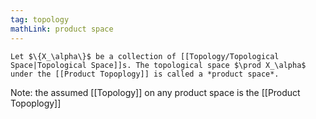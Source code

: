 ```yaml
---
tag: topology
mathLink: product space
---
```

```ad-def
Let $\{X_\alpha\}$ be a collection of [[Topology/Topological Space|Topological Space]]s. The topological space $\prod X_\alpha$ under the [[Product Topoplogy]] is called a *product space*.
```

Note: the assumed [[Topology]] on any product space is the [[Product Topoplogy]]
